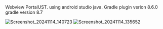 Webview PortalUST. using android studio java.
Gradle plugin verion 8.6.0
gradle version 8.7

![Screenshot_20241114_140723](https://github.com/user-attachments/assets/7efe7505-0c10-4bc2-9249-de09572fca26)
![Screenshot_20241114_135652](https://github.com/user-attachments/assets/b466d6d0-329b-428c-ad67-88368753a935)
